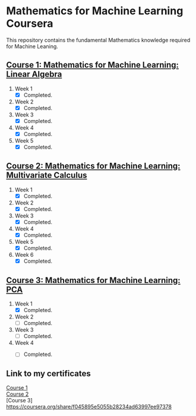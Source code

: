 # Mathematics for Machine Learning Coursera
This repository contains the fundamental Mathematics knowledge required for Machine Leaning.

## [Course 1: Mathematics for Machine Learning: Linear Algebra](https://www.coursera.org/learn/linear-algebra-machine-learning/)

1. Week 1
    - [x] Completed.
2. Week 2
    - [x] Completed.
3. Week 3
    - [x] Completed.
4. Week 4
    - [x] Completed.
5. Week 5
    - [x] Completed.

## [Course 2: Mathematics for Machine Learning: Multivariate Calculus](https://www.coursera.org/learn/multivariate-calculus-machine-learning/)

1. Week 1
    - [x] Completed.
2. Week 2
    - [x] Completed.
3. Week 3
    - [x] Completed.
4. Week 4
    - [x] Completed.
5. Week 5
    - [x] Completed.
6. Week 6
    - [x] Completed.
    
## [Course 3: Mathematics for Machine Learning: PCA](https://www.coursera.org/learn/pca-machine-learning/)

1. Week 1
    - [x] Completed.
2. Week 2
    - [ ] Completed.
3. Week 3
    - [ ] Completed.
4. Week 4
    - [ ] Completed.
    
    
## Link to my certificates
[Course 1](https://coursera.org/share/5ca48421b5d41d4a0da060c91e89f000)</br>
[Course 2](https://coursera.org/share/f045895e5055b28234ad63997ee97378)</br>
[Course 3]
https://coursera.org/share/f045895e5055b28234ad63997ee97378

